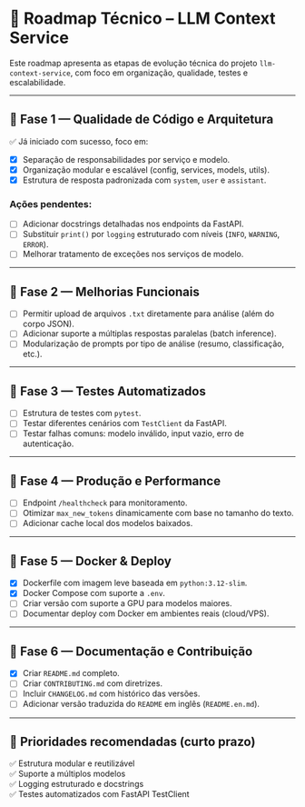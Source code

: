 # 📍 Roadmap Técnico – LLM Context Service

Este roadmap apresenta as etapas de evolução técnica do projeto `llm-context-service`, com foco em organização, qualidade, testes e escalabilidade.

---

## 🔹 Fase 1 — Qualidade de Código e Arquitetura
✅ Já iniciado com sucesso, foco em:
- [x] Separação de responsabilidades por serviço e modelo.
- [x] Organização modular e escalável (config, services, models, utils).
- [x] Estrutura de resposta padronizada com `system`, `user` e `assistant`.

### Ações pendentes:
- [ ] Adicionar docstrings detalhadas nos endpoints da FastAPI.
- [ ] Substituir `print()` por `logging` estruturado com níveis (`INFO`, `WARNING`, `ERROR`).
- [ ] Melhorar tratamento de exceções nos serviços de modelo.

---

## 🔹 Fase 2 — Melhorias Funcionais
- [ ] Permitir upload de arquivos `.txt` diretamente para análise (além do corpo JSON).
- [ ] Adicionar suporte a múltiplas respostas paralelas (batch inference).
- [ ] Modularização de prompts por tipo de análise (resumo, classificação, etc.).

---

## 🔹 Fase 3 — Testes Automatizados
- [ ] Estrutura de testes com `pytest`.
- [ ] Testar diferentes cenários com `TestClient` da FastAPI.
- [ ] Testar falhas comuns: modelo inválido, input vazio, erro de autenticação.

---

## 🔹 Fase 4 — Produção e Performance
- [ ] Endpoint `/healthcheck` para monitoramento.
- [ ] Otimizar `max_new_tokens` dinamicamente com base no tamanho do texto.
- [ ] Adicionar cache local dos modelos baixados.

---

## 🔹 Fase 5 — Docker & Deploy
- [x] Dockerfile com imagem leve baseada em `python:3.12-slim`.
- [x] Docker Compose com suporte a `.env`.
- [ ] Criar versão com suporte a GPU para modelos maiores.
- [ ] Documentar deploy com Docker em ambientes reais (cloud/VPS).

---

## 🔹 Fase 6 — Documentação e Contribuição
- [x] Criar `README.md` completo.
- [ ] Criar `CONTRIBUTING.md` com diretrizes.
- [ ] Incluir `CHANGELOG.md` com histórico das versões.
- [ ] Adicionar versão traduzida do `README` em inglês (`README.en.md`).

---

## 📌 Prioridades recomendadas (curto prazo)
✅ Estrutura modular e reutilizável  
✅ Suporte a múltiplos modelos  
✅ Logging estruturado e docstrings  
✅ Testes automatizados com FastAPI TestClient